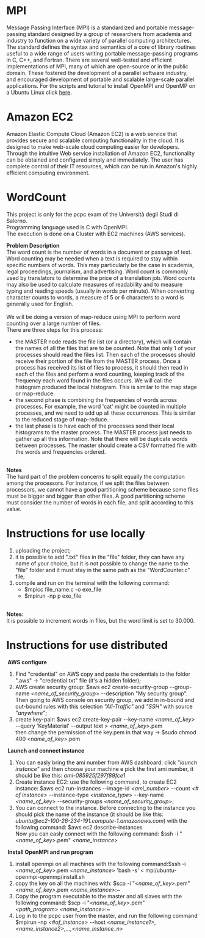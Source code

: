 # MPI
Message Passing Interface (MPI) is a standardized and portable message-passing standard designed by a group of researchers from academia and industry to function on a wide variety of parallel computing architectures. The standard defines the syntax and semantics of a core of library routines useful to a wide range of users writing portable message-passing programs in C, C++, and Fortran. There are several well-tested and efficient implementations of MPI, many of which are open-source or in the public domain. These fostered the development of a parallel software industry, and encouraged development of portable and scalable large-scale parallel applications.
For the scripts and tutorial to install OpenMPI and OpenMP on a Ubuntu Linux click <a href="https://github.com/spagnuolocarmine/ubuntu-openmpi-openmp">here</a>.

# Amazon EC2
Amazon Elastic Compute Cloud (Amazon EC2) is a web service that provides secure and scalable computing functionality in the cloud. It is designed to make web-scale cloud computing easier for developers. Through the intuitive Web service installation of Amazon EC2, functionality can be obtained and configured simply and immediately. The user has complete control of their IT resources, which can be run in Amazon's highly efficient computing environment.

# WordCount
This project is only for the pcpc exam of the Università degli Studi di Salerno.<br>
Programming language used is C with OpenMPI.<br>
The execution is done on a Cluster with EC2 machines (AWS services).<br>

<b>Problem Description</b> <br>
The word count is the number of words in a document or passage of text. Word
counting may be needed when a text is required to stay within specific numbers of words. This may
particularly be the case in academia, legal proceedings, journalism, and advertising. Word count is
commonly used by translators to determine the price of a translation job. Word counts may also be
used to calculate measures of readability and to measure typing and reading speeds (usually in words
per minute). When converting character counts to words, a measure of 5 or 6 characters to a word is
generally used for English. <br><br>
We will be doing a version of map-reduce using MPI to perform word counting over a large number of
files.<br>
There are three steps for this process:
<ul>
<li>the MASTER node reads the file list (or a directory), which will contain the names of all the files that
are to be counted. Note that only 1 of your processes should read the files list. Then each of the
processes should receive their portion of the file from the MASTER process. Once a process has
received its list of files to process, it should then read in each of the files and perform a word
counting, keeping track of the frequency each word found in the files occurs. We will call the
  histogram produced the local histogram. This is similar to the map stage or map-reduce. </li>
<li>the second phase is combining the frequencies of words across processes. For example, the word
'cat' might be counted in multiple processes, and we need to add up all these occurrences. This is
  similar to the reduced stage of map-reduce.</li>
<li>the last phase is to have each of the processes send their local histograms to the master process.
The MASTER process just needs to gather up all this information. Note that there will be duplicate
words between processes. The master should create a CSV formatted file with the words and
  frequencies ordered.</li>
  </ul>
<br>
<b>Notes</b><br>
The hard part of the problem concerns to split equally the computation among the processors. For
instance, if we split the files between processors, we cannot have a good partitioning scheme because
some files must be bigger and bigger than other files. A good partitioning scheme must consider the
number of words in each file, and split according to this value.

# Instructions for use locally  
<ol>
  <li> uploading the project;</li>
<li> it is possible to add ".txt" files in the "file" folder, they can have any name of your choice, but it is not possible to change the name to the "file" folder and it must stay in the same path as the "WordCounter.c" file; </li>
  <li> compile and run on the terminal with the following command:
      <ul>
        <li>$mpicc file_name.c -o exe_file</li>
        <li>$mpirun -np p exe_file </li>
       <ul>
   </li>
  </ol>
<br>
  <b>Notes:</b><br>
  It is possible to increment words in files, but the word limit is set to 30.000.
  
  # Instructions for use distributed
<p><strong>&nbsp;AWS configure&nbsp;</strong></p>
<ol>
    <li>Find &quot;credential&quot; on AWS copy and paste the credentials to the folder &quot;.aws&quot; -&gt; &quot;credential.txt&quot; file (it&#39;s a hidden folder);</li>
    <li>AWS create security group: $aws ec2 create-security-group --group-name <em>&lt;name_of_security_group&gt;</em> --description &quot;My security group&quot;.<br>Then going to AWS console on security group, we add in in-bound and out-bound rules with this selection <em>&quot;All-Traffic&quot;</em> and <em>&quot;SSH&quot;</em> with source <em>&quot;anywhere&quot;</em>;</li>
    <li>create key-pair: $aws ec2 create-key-pair --key-name <em>&lt;name_of_key&gt;</em> --query &#39;KeyMaterial&#39; --output text &gt; <em>&lt;name_of_key&gt;</em>.pem<br>then change the permission of the key.pem in that way -&gt; $sudo chmod 400 <em>&lt;name_of_key&gt;</em>.pem</li>
</ol>
<p><strong>&nbsp;Launch and connect instance &nbsp;</strong></p>
<ol>
    <li>You can easly bring the ami number from AWS dashboard: click &quot;<em>launch instance&quot;</em> and then choose your machine e pick the first ami number, it should be like this: <em>ami-085925f297f89fce1</em></li>
    <li>Create instance EC2: use the following command, to create EC2 instance: $aws ec2 run-instances --image-id <em>&lt;</em><em>ami_number</em><em>&gt;</em> --count <em>&lt;</em><em># of instance</em><em>&gt;&nbsp;</em>--instance-type <em>&lt;</em><em>instance_type</em>&gt; --key-name <em>&lt;name_of_key&gt;</em> --security-groups <em>&lt;name_of_security_group&gt;</em>;</li>
    <li>You can connect to the instance. Before connecting to the instance you should pick the name of the instance (it should be like this: <em>ubuntu@ec2-100-26-234-191.compute-1.amazonaws.com</em>) with the following command: $aws ec2 describe-instances<br>Now you can easly connect with the following command: $ssh -i &quot;&lt;<em>name_of_key&gt;</em>.pem&quot; <em>&lt;name_instance&gt;</em></li>
</ol>
<p><strong>&nbsp;Install OpenMPI and run program &nbsp;</strong></p>
<ol>
    <li>install openmpi on all machines with the following command:$ssh -i &lt;<em>name_of_key&gt;</em>.pem <em>&lt;name_instance&gt;</em> &#39;bash -s&#39; &lt; mpi/ubuntu-openmpi-openmp/install.sh</li>
    <li>copy the key on all the machines with: $scp -i &quot;&lt;<em>name_of_key&gt;</em>.pem&quot; &lt;<em>name_of_key&gt;</em>.pem <em>&lt;name_instance&gt;</em>:~</li>
    <li>Copy the program executable to the master and all slaves with the following command: $scp -i &quot;&lt;<em>name_of_key&gt;</em>.pem&quot; <em>&lt;path_program&gt;&nbsp;</em><em>&lt;name_instance&gt;</em>:~</li>
    <li>Log in to the pcpc user from the master, and run the following command $mpirun -np <em>&lt;#of_instance&gt;</em> --host <em>&lt;name_instance1&gt;</em>,<em>&lt;name_instance2&gt;,...,&lt;name_instance_n&gt;</em>
        <p><br></p>
    </li>
</ol>
